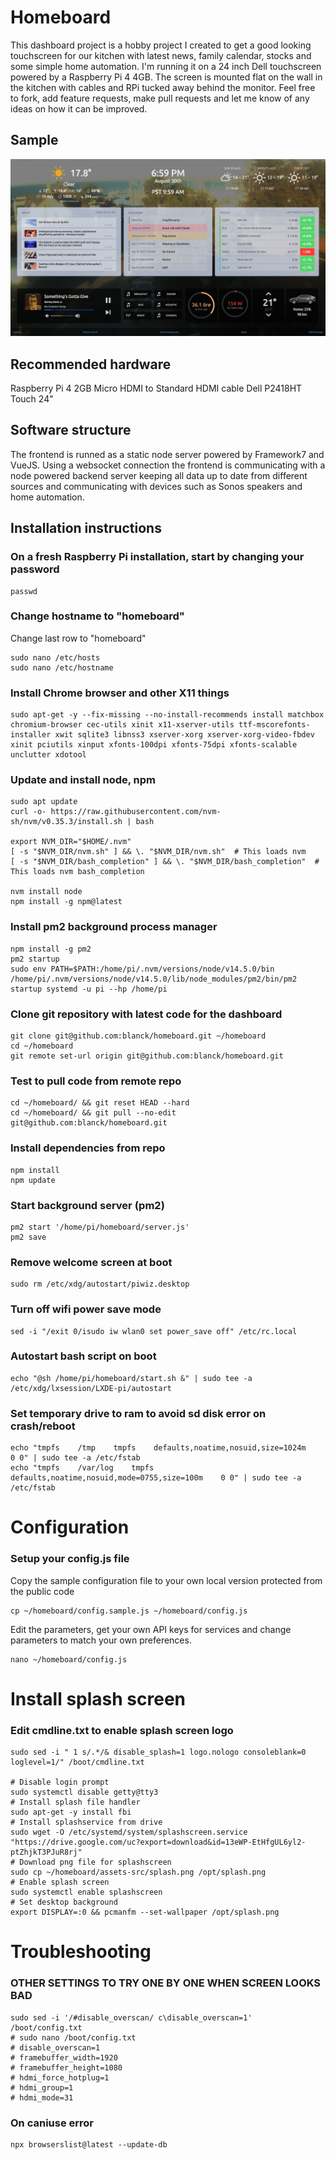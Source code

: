 # Homeboard

This dashboard project is a hobby project I created to get a good looking touchscreen for our kitchen with latest news, family calendar, stocks and some simple home automation. I'm running it on a 24 inch Dell touchscreen powered by a Raspberry Pi 4 4GB. The screen is mounted flat on the wall in the kitchen with cables and RPi tucked away behind the monitor.
Feel free to fork, add feature requests, make pull requests and let me know of any ideas on how it can be improved.

## Sample
![Sample dashboard](sample.jpg)

## Recommended hardware
Raspberry Pi 4 2GB
Micro HDMI to Standard HDMI cable
Dell P2418HT Touch 24"

## Software structure
The frontend is runned as a static node server powered by Framework7 and VueJS.
Using a websocket connection the frontend is communicating with a node powered backend server keeping all data up to date from different sources and communicating with devices such as Sonos speakers and home automation.

## Installation instructions

### On a fresh Raspberry Pi installation, start by changing your password
    passwd

### Change hostname to "homeboard"
Change last row to "homeboard"
```
sudo nano /etc/hosts
sudo nano /etc/hostname
```

### Install Chrome browser and other X11 things
    sudo apt-get -y --fix-missing --no-install-recommends install matchbox chromium-browser cec-utils xinit x11-xserver-utils ttf-mscorefonts-installer xwit sqlite3 libnss3 xserver-xorg xserver-xorg-video-fbdev xinit pciutils xinput xfonts-100dpi xfonts-75dpi xfonts-scalable unclutter xdotool

### Update and install node, npm
    sudo apt update
    curl -o- https://raw.githubusercontent.com/nvm-sh/nvm/v0.35.3/install.sh | bash

    export NVM_DIR="$HOME/.nvm"
    [ -s "$NVM_DIR/nvm.sh" ] && \. "$NVM_DIR/nvm.sh"  # This loads nvm
    [ -s "$NVM_DIR/bash_completion" ] && \. "$NVM_DIR/bash_completion"  # This loads nvm bash_completion

    nvm install node
    npm install -g npm@latest

### Install pm2 background process manager
    npm install -g pm2
    pm2 startup
    sudo env PATH=$PATH:/home/pi/.nvm/versions/node/v14.5.0/bin /home/pi/.nvm/versions/node/v14.5.0/lib/node_modules/pm2/bin/pm2 startup systemd -u pi --hp /home/pi

### Clone git repository with latest code for the dashboard
    git clone git@github.com:blanck/homeboard.git ~/homeboard
    cd ~/homeboard
    git remote set-url origin git@github.com:blanck/homeboard.git

### Test to pull code from remote repo
    cd ~/homeboard/ && git reset HEAD --hard
    cd ~/homeboard/ && git pull --no-edit git@github.com:blanck/homeboard.git

### Install dependencies from repo
    npm install
    npm update

### Start background server (pm2)
    pm2 start '/home/pi/homeboard/server.js' 
    pm2 save

### Remove welcome screen at boot
    sudo rm /etc/xdg/autostart/piwiz.desktop

### Turn off wifi power save mode
    sed -i "/exit 0/isudo iw wlan0 set power_save off" /etc/rc.local

### Autostart bash script on boot
    echo "@sh /home/pi/homeboard/start.sh &" | sudo tee -a /etc/xdg/lxsession/LXDE-pi/autostart

### Set temporary drive to ram to avoid sd disk error on crash/reboot
    echo "tmpfs    /tmp    tmpfs    defaults,noatime,nosuid,size=1024m    0 0" | sudo tee -a /etc/fstab
    echo "tmpfs    /var/log    tmpfs    defaults,noatime,nosuid,mode=0755,size=100m    0 0" | sudo tee -a /etc/fstab

# Configuration
### Setup your config.js file
Copy the sample configuration file to your own local version protected from the public code
```
cp ~/homeboard/config.sample.js ~/homeboard/config.js
```
Edit the parameters, get your own API keys for services and change parameters to match your own preferences.
```
nano ~/homeboard/config.js
```

# Install splash screen
### Edit cmdline.txt to enable splash screen logo
    sudo sed -i " 1 s/.*/& disable_splash=1 logo.nologo consoleblank=0 loglevel=1/" /boot/cmdline.txt

    # Disable login prompt
    sudo systemctl disable getty@tty3
    # Install splash file handler
    sudo apt-get -y install fbi
    # Install splashservice from drive
    sudo wget -O /etc/systemd/system/splashscreen.service "https://drive.google.com/uc?export=download&id=13eWP-EtHfgUL6yl2-ptZhjkT3PJuR8rj"
    # Download png file for splashscreen
    sudo cp ~/homeboard/assets-src/splash.png /opt/splash.png
    # Enable splash screen
    sudo systemctl enable splashscreen
    # Set desktop background
    export DISPLAY=:0 && pcmanfm --set-wallpaper /opt/splash.png

# Troubleshooting
### OTHER SETTINGS TO TRY ONE BY ONE WHEN SCREEN LOOKS BAD
    sudo sed -i '/#disable_overscan/ c\disable_overscan=1' /boot/config.txt 
    # sudo nano /boot/config.txt 
    # disable_overscan=1
    # framebuffer_width=1920
    # framebuffer_height=1080
    # hdmi_force_hotplug=1
    # hdmi_group=1
    # hdmi_mode=31

### On caniuse error
    npx browserslist@latest --update-db
